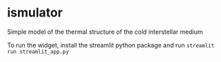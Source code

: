 # ismulator
Simple model of the thermal structure of the cold interstellar medium

To run the widget, install the streamlit python package and run
``streamlit run streamlit_app.py``

